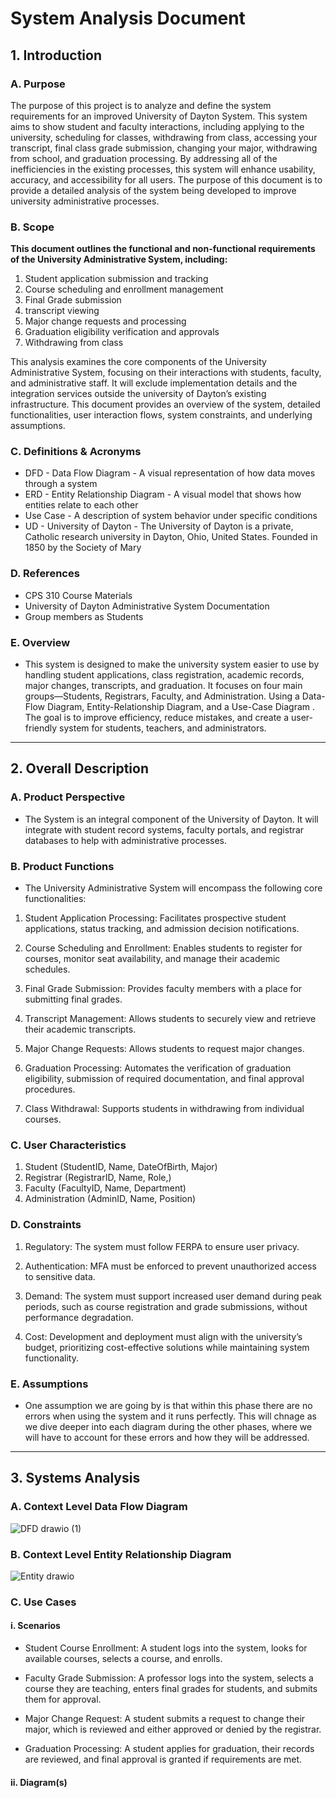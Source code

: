 # System Analysis Document

## 1. Introduction

### A. Purpose
The purpose of this project is to analyze and define the system requirements for an improved University of Dayton System. This system aims to show student and faculty interactions, including applying to the university, scheduling for classes, withdrawing from class, accessing your transcript, final class grade submission, changing your major, withdrawing from school, and graduation processing. By addressing all of the inefficiencies in the existing processes, this system will enhance usability, accuracy, and accessibility for all users. The purpose of this document is to provide a detailed analysis of the system being developed to improve university administrative processes. 


### B. Scope
**This document outlines the functional and non-functional requirements of the University Administrative System, including:**
  
1. Student application submission and tracking
2. Course scheduling and enrollment management
3. Final Grade submission
4. transcript viewing
5. Major change requests and processing
6. Graduation eligibility verification and approvals 
7. Withdrawing from class


This analysis examines the core components of the University Administrative System, focusing on their interactions with students, faculty, and administrative staff. It will exclude implementation details and the integration services outside the university of Dayton’s existing infrastructure. This document provides an overview of the system, detailed functionalities, user interaction flows, system constraints, and underlying assumptions.


### C. Definitions & Acronyms

- DFD - Data Flow Diagram - A visual representation of how data moves through a system
- ERD - Entity Relationship Diagram - A visual model that shows how entities relate to each other
- Use Case - A description of system behavior under specific conditions 
- UD - University of Dayton - The University of Dayton is a private, Catholic research university in Dayton, Ohio, United States. Founded in 1850 by the Society of Mary


### D. References
- CPS 310 Course Materials
- University of Dayton Administrative System Documentation
- Group members as Students

### E. Overview
- This system is designed to make the university system easier to use by handling student applications, class registration, academic records, major changes, transcripts, and graduation. It focuses on four main groups—Students, Registrars, Faculty, and Administration. Using a Data-Flow Diagram, Entity-Relationship Diagram, and a Use-Case Diagram . The goal is to improve efficiency, reduce mistakes, and create a user-friendly system for students, teachers, and administrators. 

---

## 2. Overall Description

### A. Product Perspective
- The System is an integral component of the University of Dayton. It will integrate with student record systems, faculty portals, and registrar databases to help with administrative processes.

### B. Product Functions
- The University Administrative System will encompass the following core functionalities:

1. Student Application Processing: Facilitates prospective student applications, status tracking, and admission decision notifications.

2. Course Scheduling and Enrollment: Enables students to register for courses, monitor seat availability, and manage their academic schedules.

3. Final Grade Submission: Provides faculty members with a place for submitting final grades.
   
4. Transcript Management: Allows students to securely view and retrieve their academic transcripts.

5. Major Change Requests: Allows students to request major changes.

6. Graduation Processing: Automates the verification of graduation eligibility, submission of required documentation, and final approval procedures.

7. Class Withdrawal: Supports students in withdrawing from individual courses.
   
### C. User Characteristics
1. Student (StudentID, Name, DateOfBirth, Major)
2. Registrar (RegistrarID, Name, Role,)
3. Faculty (FacultyID, Name, Department)
4. Administration (AdminID, Name, Position)

### D. Constraints
1. Regulatory: The system must follow FERPA to ensure user privacy.
   
2. Authentication: MFA must be enforced to prevent unauthorized access to sensitive data.

3. Demand: The system must support increased user demand during peak periods, such as course registration and grade submissions, without performance degradation.

4. Cost: Development and deployment must align with the university’s budget, prioritizing cost-effective solutions while maintaining system functionality.

### E. Assumptions
- One assumption we are going by is that within this phase there are no errors when using the system and it runs perfectly. This will chnage as we dive deeper into each diagram during the other phases, where we will have to account for these errors and how they will be addressed. 

---

## 3. Systems Analysis

### A. Context Level Data Flow Diagram

![DFD drawio (1)](https://github.com/user-attachments/assets/38aabe71-4d8f-427b-b843-465b02097d8c)


### B. Context Level Entity Relationship Diagram

![Entity drawio](https://github.com/user-attachments/assets/bdaafce3-c6b0-4095-a4bd-5c8d231b4055)


### C. Use Cases
#### i. Scenarios

- Student Course Enrollment: A student logs into the system, looks for available courses, selects a course, and enrolls.

- Faculty Grade Submission: A professor logs into the system, selects a course they are teaching, enters final grades for students, and 
  submits them for approval.

- Major Change Request: A student submits a request to change their major, which is reviewed and either approved or denied by the registrar.

- Graduation Processing: A student applies for graduation, their records are reviewed, and final approval is granted if requirements are met.
  
#### ii. Diagram(s)
